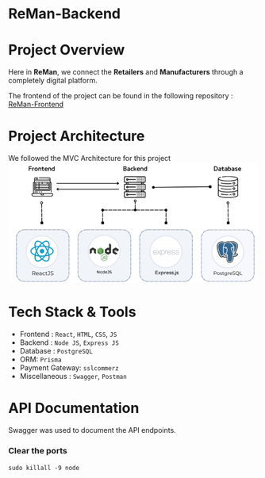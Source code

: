 # **ReMan-Backend**
# **Project Overview**

Here in <b>ReMan</b>, we connect the <b>Retailers</b> and <b>Manufacturers</b> through a completely digital platform.

The frontend of the project can be found in the following repository : [ReMan-Frontend](https://github.com/Frost101/ReMan-Frontend)


# **Project Architecture**

We followed the MVC Architecture for this project
![](public/Architecture/architecture1.png)

# **Tech Stack & Tools**

- Frontend : `React`, `HTML`, `CSS`, `JS`
- Backend : `Node JS`, `Express JS`
- Database : `PostgreSQL`
- ORM: `Prisma`
- Payment Gateway: `sslcommerz`
- Miscellaneous : `Swagger`, `Postman`

# **API Documentation**

Swagger was used to document the API endpoints.


### Clear the ports
```
sudo killall -9 node
```

